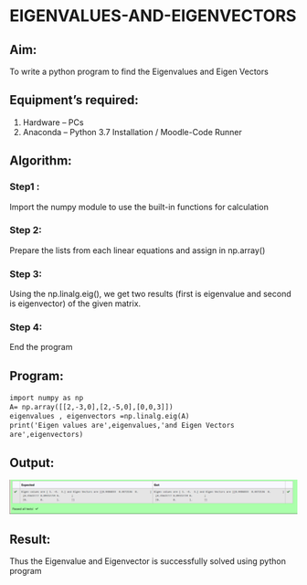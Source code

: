 # EIGENVALUES-AND-EIGENVECTORS
## Aim:
To write a python program to find the Eigenvalues and Eigen Vectors
## Equipment’s required:
1. 	Hardware – PCs
2. 	Anaconda – Python 3.7 Installation / Moodle-Code Runner
## Algorithm:
### Step1 :
 Import the numpy module to use the built-in functions for calculation
### Step 2:
Prepare the lists from each linear equations and assign in np.array()
### Step 3:
Using the np.linalg.eig(), we get two results (first is eigenvalue and second is eigenvector) of the given matrix.
### Step 4:
End the program
## Program:
```
import numpy as np
A= np.array([[2,-3,0],[2,-5,0],[0,0,3]])
eigenvalues , eigenvectors =np.linalg.eig(A)
print('Eigen values are',eigenvalues,'and Eigen Vectors are',eigenvectors)
```
## Output:
![eigen](eigen.png)
## Result:
Thus the Eigenvalue and Eigenvector is successfully solved using python program
